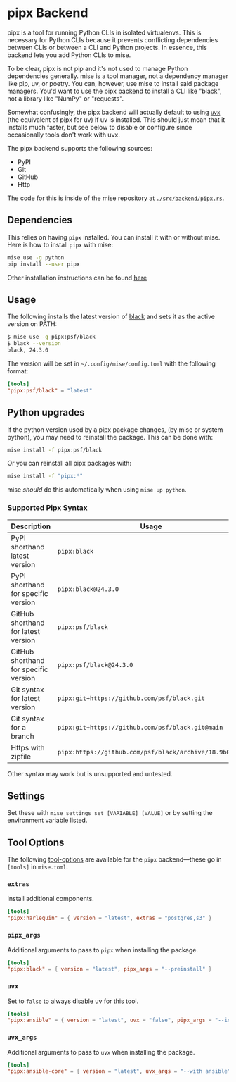 # pipx Backend

pipx is a tool for running Python CLIs in isolated virtualenvs. This is necessary for Python CLIs
because it prevents conflicting dependencies between CLIs or between a CLI and Python projects. In essence,
this backend lets you add Python CLIs to mise.

To be clear, pipx is not pip and it's not used to manage Python dependencies generally.
mise is a tool manager, not a dependency manager like pip, uv, or poetry. You can, however, use mise to install said package
managers. You'd want to use the pipx backend to install a CLI like "black", not a library like "NumPy" or "requests".

Somewhat confusingly, the pipx backend will actually default to using [`uvx`](https://docs.astral.sh/uv/guides/tools/) (the equivalent of pipx for uv)
if uv is installed. This should just mean that it installs much faster, but see below to disable or configure
since occasionally tools don't work with uvx.

The pipx backend supports the following sources:

- PyPI
- Git
- GitHub
- Http

The code for this is inside of the mise repository at [`./src/backend/pipx.rs`](https://github.com/jdx/mise/blob/main/src/backend/pipx.rs).

## Dependencies

This relies on having `pipx` installed. You can install it with or without mise.
Here is how to install `pipx` with mise:

```sh
mise use -g python
pip install --user pipx
```

Other installation instructions can be found [here](https://pipx.pypa.io/latest/installation/)

## Usage

The following installs the latest version of [black](https://github.com/psf/black)
and sets it as the active version on PATH:

```sh
$ mise use -g pipx:psf/black
$ black --version
black, 24.3.0
```

The version will be set in `~/.config/mise/config.toml` with the following format:

```toml
[tools]
"pipx:psf/black" = "latest"
```

## Python upgrades

If the python version used by a pipx package changes, (by mise or system python), you may need to
reinstall the package. This can be done with:

```sh
mise install -f pipx:psf/black
```

Or you can reinstall all pipx packages with:

```sh
mise install -f "pipx:*"
```

mise _should_ do this automatically when using `mise up python`.

### Supported Pipx Syntax

| Description                           | Usage                                                  |
| ------------------------------------- | ------------------------------------------------------ |
| PyPI shorthand latest version         | `pipx:black`                                           |
| PyPI shorthand for specific version   | `pipx:black@24.3.0`                                    |
| GitHub shorthand for latest version   | `pipx:psf/black`                                       |
| GitHub shorthand for specific version | `pipx:psf/black@24.3.0`                                |
| Git syntax for latest version         | `pipx:git+https://github.com/psf/black.git`            |
| Git syntax for a branch               | `pipx:git+https://github.com/psf/black.git@main`       |
| Https with zipfile                    | `pipx:https://github.com/psf/black/archive/18.9b0.zip` |

Other syntax may work but is unsupported and untested.

## Settings

Set these with `mise settings set [VARIABLE] [VALUE]` or by setting the environment variable listed.

<script setup>
import Settings from '/components/settings.vue';
</script>
<Settings child="pipx" :level="3" />

## Tool Options

The following [tool-options](/dev-tools/#tool-options) are available for the `pipx` backend—these
go in `[tools]` in `mise.toml`.

### `extras`

Install additional components.

```toml
[tools]
"pipx:harlequin" = { version = "latest", extras = "postgres,s3" }
```

### `pipx_args`

Additional arguments to pass to `pipx` when installing the package.

```toml
[tools]
"pipx:black" = { version = "latest", pipx_args = "--preinstall" }
```

### `uvx`

Set to `false` to always disable uv for this tool.

```toml
[tools]
"pipx:ansible" = { version = "latest", uvx = "false", pipx_args = "--include-deps" }
```

### `uvx_args`

Additional arguments to pass to `uvx` when installing the package.

```toml
[tools]
"pipx:ansible-core" = { version = "latest", uvx_args = "--with ansible" }
```
